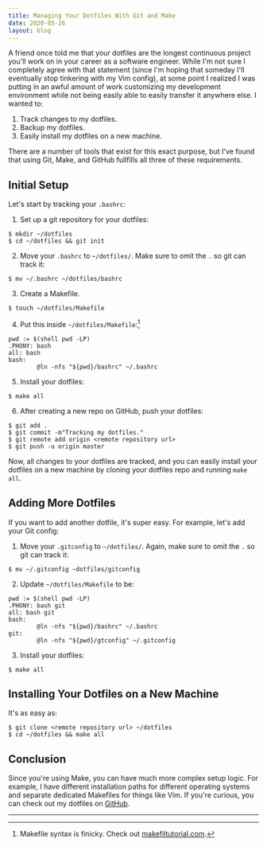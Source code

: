 ```yaml
---
title: Managing Your Dotfiles With Git and Make
date: 2020-05-26
layout: blog
---
```


A friend once told me that your dotfiles are the longest continuous project
you'll work on in your career as a software engineer. While I'm not sure I
completely agree with that statement (since I'm hoping that someday I'll
eventually stop tinkering with my Vim config), at some point I realized I was
putting in an awful amount of work customizing my development environment while
not being easily able to easily transfer it anywhere else. I wanted to:

1. Track changes to my dotfiles.
2. Backup my dotfiles.
3. Easily install my dotfiles on a new machine.

There are a number of tools that exist for this exact purpose, but I've found
that using Git, Make, and GitHub fullfills all three of these requirements.

## Initial Setup

Let's start by tracking your `.bashrc`:

1. Set up a git repository for your dotfiles:
```shell
$ mkdir ~/dotfiles
$ cd ~/dotfiles && git init
```
2. Move your `.bashrc` to `~/dotfiles/`. Make sure to omit the `.` so git can
   track it:
```shell
$ mv ~/.bashrc ~/dotfiles/bashrc
```
3. Create a Makefile.
```shell
$ touch ~/dotfiles/Makefile
```
4. Put this inside `~/dotfiles/Makefile`:[^1]
```make
pwd := $(shell pwd -LP)
.PHONY: bash
all: bash
bash:
        @ln -nfs "${pwd}/bashrc" ~/.bashrc
```
5. Install your dotfiles:
```shell
$ make all
```
6. After creating a new repo on GitHub, push your dotfiles:
```shell
$ git add .
$ git commit -m"Tracking my dotfiles."
$ git remote add origin <remote repository url>
$ git push -u origin master
```

Now, all changes to your dotfiles are tracked, and you can easily install your
dotfiles on a new machine by cloning your dotfiles repo and running `make all`.

## Adding More Dotfiles

If you want to add another dotfile, it's super easy. For example, let's add
your Git config:

1. Move your `.gitconfig` to `~/dotfiles/`. Again, make sure to omit the `.` so
   git can track it:
```shell
$ mv ~/.gitconfig ~dotfiles/gitconfig
```
2. Update `~/dotfiles/Makefile` to be:
```make
pwd := $(shell pwd -LP)
.PHONY: bash git
all: bash git
bash:
        @ln -nfs "${pwd}/bashrc" ~/.bashrc
git:
        @ln -nfs "${pwd}/gtconfig" ~/.gitconfig
```
3. Install your dotfiles:
```shell
$ make all
```

## Installing Your Dotfiles on a New Machine

It's as easy as:

```shell
$ git clone <remote repository url> ~/dotfiles
$ cd ~/dotfiles && make all
```

## Conclusion

Since you're using Make, you can have much more complex setup logic. For
example, I have different installation paths for different operating systems
and separate dedicated Makefiles for things like Vim. If you're curious, you
can check out my dotfiles on [GitHub](https://github.com/pderichai/dotfiles).

---

[^1]: Makefile syntax is finicky. Check out [makefiltutorial.com](https://makefiletutorial.com/).
